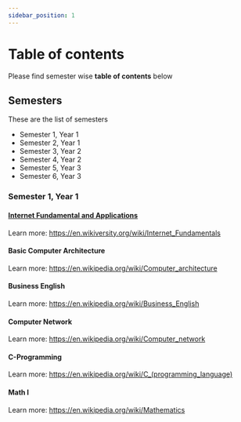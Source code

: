 ```yaml
---
sidebar_position: 1
---
```


# Table of contents

Please find semester wise **table of contents** below

## Semesters

These are the list of semesters

- Semester 1, Year 1
- Semester 2, Year 1
- Semester 3, Year 2
- Semester 4, Year 2
- Semester 5, Year 3
- Semester 6, Year 3

### Semester 1, Year 1

#### [Internet Fundamental and Applications](./Semester-1/internet-fundamentals)

Learn more: <https://en.wikiversity.org/wiki/Internet_Fundamentals>

#### Basic Computer Architecture

Learn more: <https://en.wikipedia.org/wiki/Computer_architecture>

#### Business English

Learn more: <https://en.wikipedia.org/wiki/Business_English>

#### Computer Network

Learn more: <https://en.wikipedia.org/wiki/Computer_network>

#### C-Programming

Learn more: <https://en.wikipedia.org/wiki/C_(programming_language)>

#### Math I

Learn more: <https://en.wikipedia.org/wiki/Mathematics>
